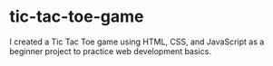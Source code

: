 # tic-tac-toe-game
I created a Tic Tac Toe game using HTML, CSS, and JavaScript as a beginner project to practice web development basics.
